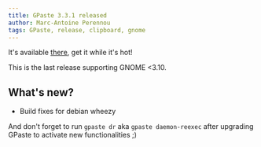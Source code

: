```yaml
---
title: GPaste 3.3.1 released
author: Marc-Antoine Perennou
tags: GPaste, release, clipboard, gnome
---
```


It's available [there](http://www.imagination-land.org/files/gpaste/gpaste-3.3.1.tar.xz), get it while it's hot!

This is the last release supporting GNOME <3.10.

## What's new?

- Build fixes for debian wheezy

And don't forget to run `gpaste dr` aka `gpaste daemon-reexec` after upgrading GPaste to activate new functionalities ;)

